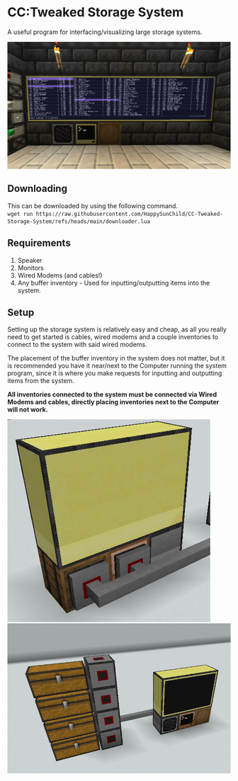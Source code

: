 # CC:Tweaked Storage System
 A useful program for interfacing/visualizing large storage systems.
 
![Screenshot1](images/screenshot1.png)

## Downloading
 This can be downloaded by using the following command.<br/>
 `wget run https://raw.githubusercontent.com/HappySunChild/CC-Tweaked-Storage-System/refs/heads/main/downloader.lua`

## Requirements
1. Speaker
2. Monitors
3. Wired Modems (and cables!)
4. Any buffer inventory - Used for inputting/outputting items into the system.

## Setup
Setting up the storage system is relatively easy and cheap, as all you really need to get started is cables, wired modems and a couple inventories to connect to the system with said wired modems.

The placement of the buffer inventory in the system does not matter, but it is recommended you have it near/next to the Computer running the system program, since it is where you make requests for inputting and outputting items from the system.

**All inventories connected to the system must be connected via Wired Modems and cables, directly placing inventories next to the Computer will not work.**

![backside](images/backside.png)
![setup](images/simplesetup.png)